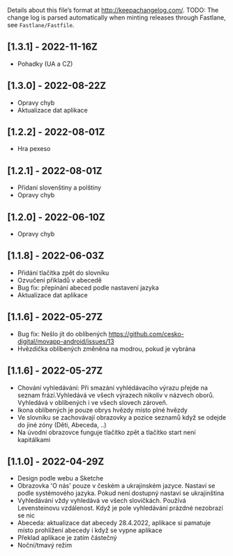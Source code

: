 Details about this file’s format at <http://keepachangelog.com/>. 
TODO: The change log is parsed automatically when minting releases through Fastlane, see `Fastlane/Fastfile`.

## [1.3.1] - 2022-11-16Z
- Pohadky (UA a CZ)

## [1.3.0] - 2022-08-22Z
- Opravy chyb
- Aktualizace dat aplikace

## [1.2.2] - 2022-08-01Z
- Hra pexeso

## [1.2.1] - 2022-08-01Z
- Přidaní slovenštiny a polštiny
- Opravy chyb

## [1.2.0] - 2022-06-10Z
- Opravy chyb

## [1.1.8] - 2022-06-03Z
- Přidání tlačítka zpět do slovníku
- Ozvučení příkladů v abecedě
- Bug fix: přepínání abeced podle nastavení jazyka
- Aktualizace dat aplikace

## [1.1.6] - 2022-05-27Z
- Bug fix: Nešlo jít do oblíbených https://github.com/cesko-digital/movapp-android/issues/13
- Hvězdička oblíbených změněna na modrou, pokud je vybrána 

## [1.1.6] - 2022-05-27Z

- Chování vyhledávání: Při smazání vyhlédávacího výrazu přejde na seznam frází.Vyhledává ve všech výrazech nikoliv v názvech oborů. Vyhledává v oblíbených i ve všech slovech zároveň.
- Ikona oblíbených je pouze obrys hvězdy místo plné hvězdy
- Ve slovníku se zachovávají obrazovky a pozice seznamů když se odejde do jiné zóny (Děti, Abeceda, ..)
- Na úvodní obrazovce funguje tlačítko zpět a tlačítko start není kapitálkami

## [1.1.0] - 2022-04-29Z

- Design podle webu a Sketche
- Obrazovka 'O nás' pouze v českém a ukrajinském jazyce. Nastaví se podle systémového jazyka. Pokud není dostupný nastaví se ukrajinština
- Vyhledávání vždy vyhledává ve všech slovíčkách. Používá Levensteinovu vzdálenost. Když je pole vyhledávání prázdné nezobrazí se nic
- Abeceda: aktualizace dat abecedy 28.4.2022, aplikace si pamatuje místo prohlížení abecedy i když se vypne aplikace
- Překlad aplikace je zatím částečný
- Noční/tmavý režim
